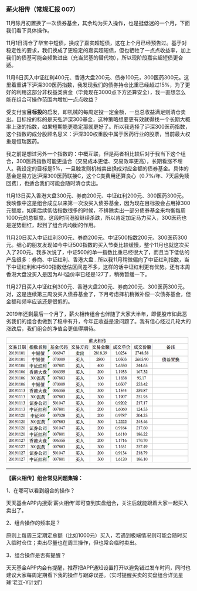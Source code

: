 ### 薪火相传（常规汇报 007）

11月除月初置换了一次债券基金，其余均为买入操作，也是挺低迷的一个月，下面我们看下具体操作。

11月1日清仓了华宝中短债，换成了嘉实超短债，这在上个月已经预告过。基于对稳定性的要求，我们换成了更稳定的嘉实超短债，但也牺牲了一点点收益率，加上我们的债基可能会频繁进出（充当货基的替代物），所以现阶段嘉实超短债更合适。

11月6日买入中证红利400元、香港大盘200元、债券100元，300医药300元。这里着重讲下沪深300医药指数，我发现我们的债券持仓比重已经超过15%，为了更好的利用这部分非权益类资金（毕竟现在3000点下方还算安全），我一直想怎么能在组合可操作范围内增加一点点收益？

受支付宝**目标投**的启发，即机械的每周定投一定金额，一旦总收益满足则清仓卖出。目标投的标的是天弘沪深300基金，这种策略想要更有效就得找一个长期大概率上涨的指数，如果短期能更稳定那就更好了。所以我选择了沪深300医药指数，这个指数的成分股顾名思义：沪深300权重股中属于医药行业的股票，当前最大权重是恒瑞医药。

我之前是想过另外一个指数的：中概互联，但是两者相比较后对于我当下这个组合，300医药指数可能更适合（交易成本更低、交易效率更高），长期看涨不埋人。我设定的目标是5%，一旦触发则机械卖出换成对应金额的债券基金。具体的基金是易方达沪深300医药联接C，这个C类费用还算良心（0.7%/年、7天后免赎回费），也适合我们可能会随时清仓卖出。

11月13日买入香港大盘300元、券商200元、中证红利200元、300医药300元。我映像中这是组合成立以来第一次没买入债券基金，因为现在目标投会占用掉300元额度，如果后续低估指数很多的时候，不排除卖出一部分债券基金来均衡每周1000元的总额度。这段时间港股继续杀跌，所以肯定加足马力买入，300医药也是逆势翻红，起到了组合内均衡的作用。

11月20日买入中证红利300元、券商200元、中证500指数200元、300医药300元。细心的朋友发现如今中证500指数的买入节奏比较缓慢，整个11月也就这次买入了200元。我多次说了，中证500的单一指数比重已经很大了，而且当下低估的产品很多：券商、中证红利、香港大盘...所以我11月稍微偏向了中证红利指数，当下中证红利和中500指数低估区间差不多，这样的话中证红利更有优势。还有本周香港大盘没买入是因为AH溢价率已经是127了，稍微暂缓一下。

11月27日买入中证红利300元、香港大盘200元、券商200元、300医药300元。对，这是连续第三周没买入债券基金了，下月考虑择机稍微补偿一次债券基金，但金额和频率应该还是很低的。

2019年还剩最后一个月了，薪火相传组合也伴随了大家大半年，即便股市如此恶劣我们的组合也做到了稳中有升，今年正收益是没问题了。我有信心经过几轮大的涨跌后，我们组合的净值会更值得期待。

![007明细](../img/xhxc-007-1.jpeg)

---
**【薪火相传】组合常见问题集锦：**

1、在哪可以看到组合的操作？

天天基金APP内搜索‘薪火相传’即可查到实盘组合，关注后就能跟着大家一起买入卖出了。

2、组合操作的频率是？

原则上每周三定期定总额（比如1000元）买入，若遇到极端情况则可能会随时买入临时仓位；卖出尽量也在周三操作，但也常会临时卖出。

3、组合操作是否有提醒？

天天基金APP内会有提醒，推荐把APP通知设置打开以避免错过发车时间，同时也建议大家每周定期看下我的操作与跟踪误差。（实时提醒买卖的实盘组合详见星球‘老豆-Y计划’）